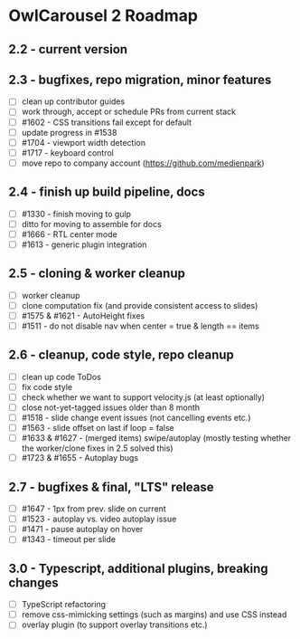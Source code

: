 # OwlCarousel 2 Roadmap

## 2.2 - current version

## 2.3 - bugfixes, repo migration, minor features

 - [ ] clean up contributor guides
 - [ ] work through, accept or schedule PRs from current stack
 - [ ] #1602 - CSS transitions fail except for default
 - [ ] update progress in #1538
 - [ ] #1704 - viewport width detection
 - [ ] #1717 - keyboard control
 - [ ] move repo to company account (https://github.com/medienpark)

## 2.4 - finish up build pipeline, docs

 - [ ] #1330 - finish moving to gulp
 - [ ] ditto for moving to assemble for docs
 - [ ] #1666 - RTL center mode
 - [ ] #1613 - generic plugin integration

## 2.5 - cloning & worker cleanup

 - [ ] worker cleanup
 - [ ] clone computation fix (and provide consistent access to slides)
 - [ ] #1575 & #1621 - AutoHeight fixes
 - [ ] #1511 - do not disable nav when center = true & length == items

## 2.6 - cleanup, code style, repo cleanup

 - [ ] clean up code ToDos
 - [ ] fix code style
 - [ ] check whether we want to support velocity.js (at least optionally)
 - [ ] close not-yet-tagged issues older than 8 month
 - [ ] #1518 - slide change event issues (not cancelling events etc.)
 - [ ] #1563 - slide offset on last if loop = false
 - [ ] #1633 & #1627 - (merged items) swipe/autoplay (mostly testing whether the worker/clone fixes in 2.5 solved this)
 - [ ] #1723 & #1655 - Autoplay bugs

## 2.7 - bugfixes & final, "LTS" release

 - [ ] #1647 - 1px from prev. slide on current
 - [ ] #1523 - autoplay vs. video autoplay issue
 - [ ] #1471 - pause autoplay on hover
 - [ ] #1343 - timeout per slide

## 3.0 - Typescript, additional plugins, breaking changes

 - [ ] TypeScript refactoring
 - [ ] remove css-mimicking settings (such as margins) and use CSS instead
 - [ ] overlay plugin (to support overlay transitions etc.)
